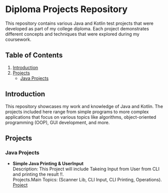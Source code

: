 # Diploma Projects Repository

This repository contains various Java and Kotlin test projects that were developed as part of my college diploma. Each project demonstrates different concepts and techniques that were explored during my coursework.

## Table of Contents

1. [Introduction](#introduction)
2. [Projects](#projects)
   - [Java Projects](#java-projects)

## Introduction

This repository showcases my work and knowledge of Java and Kotlin. The projects included here range from simple programs to more complex applications that focus on various topics like algorithms, object-oriented programming (OOP), GUI development, and more.

## Projects

### Java Projects

- **Simple Java Printing & UserInput**  
  Description: This Project will include Takeing Input from User from CLI and printing the result !!.  
  Projects.Main Topics: (Scanner Lib, CLI Input, CLI Printing, Operations).
[Project](https://github.com/Siddhesh2377/GPM-CLG-Test-Projects/blob/master/src/Projects/UserInputCal.java)

